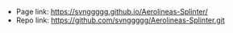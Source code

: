 - Page link: https://svnggggg.github.io/Aerolineas-Splinter/
- Repo link: https://github.com/svnggggg/Aerolineas-Splinter.git
